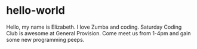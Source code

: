 # hello-world

Hello, my name is Elizabeth. 
I love Zumba and coding. 
Saturday Coding Club is awesome at General Provision. Come meet us from 1-4pm and gain some new programming peeps.
